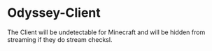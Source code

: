 # Odyssey-Client
The Client will be undetectable for Minecraft and will be hidden from streaming if they do stream checksl. 
